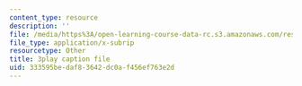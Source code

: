```yaml
---
content_type: resource
description: ''
file: /media/https%3A/open-learning-course-data-rc.s3.amazonaws.com/res-9-003-brains-minds-and-machines-summer-course-summer-2015/333595bedaf83642dc0af456ef763e2d_Em9I6XTQA3I.srt
file_type: application/x-subrip
resourcetype: Other
title: 3play caption file
uid: 333595be-daf8-3642-dc0a-f456ef763e2d
---
```

